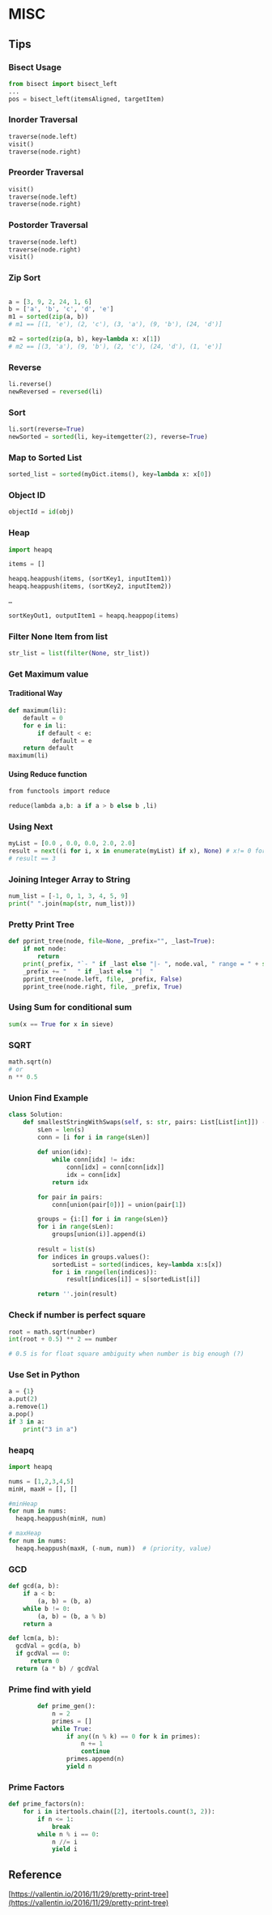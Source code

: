 # MISC

## Tips

### Bisect Usage

```python
from bisect import bisect_left
...
pos = bisect_left(itemsAligned, targetItem)
```

### Inorder Traversal

```python
traverse(node.left)
visit()
traverse(node.right)
```

### Preorder Traversal

```python
visit()
traverse(node.left)
traverse(node.right)
```

### Postorder Traversal

```python
traverse(node.left)
traverse(node.right)
visit()
```

### Zip Sort

```python

a = [3, 9, 2, 24, 1, 6]
b = ['a', 'b', 'c', 'd', 'e']
m1 = sorted(zip(a, b))
# m1 == [(1, 'e'), (2, 'c'), (3, 'a'), (9, 'b'), (24, 'd')]

m2 = sorted(zip(a, b), key=lambda x: x[1])
# m2 == [(3, 'a'), (9, 'b'), (2, 'c'), (24, 'd'), (1, 'e')]
```

### Reverse

```python
li.reverse()
newReversed = reversed(li)
```

### Sort

```python
li.sort(reverse=True)
newSorted = sorted(li, key=itemgetter(2), reverse=True)
```

### Map to Sorted List

```python
sorted_list = sorted(myDict.items(), key=lambda x: x[0])
```

### Object ID

```python
objectId = id(obj)
```

### Heap

```python
import heapq

items = []

heapq.heappush(items, (sortKey1, inputItem1))
heapq.heappush(items, (sortKey2, inputItem2))

…

sortKeyOut1, outputItem1 = heapq.heappop(items)
```

### Filter None Item from list

```python
str_list = list(filter(None, str_list))
```

### Get Maximum value

#### Traditional Way

```python
def maximum(li):
    default = 0
    for e in li:
        if default < e:
            default = e
    return default
maximum(li)
```

#### Using Reduce function

```php
from functools import reduce

reduce(lambda a,b: a if a > b else b ,li)
```

### Using Next

```python
myList = [0.0 , 0.0, 0.0, 2.0, 2.0]
result = next((i for i, x in enumerate(myList) if x), None) # x!= 0 for strict match
# result == 3
```

### Joining Integer Array to String

```python
num_list = [-1, 0, 1, 3, 4, 5, 9]
print(" ".join(map(str, num_list)))
```

### Pretty Print Tree

```python
def pprint_tree(node, file=None, _prefix="", _last=True):
    if not node:
        return
    print(_prefix, "`- " if _last else "|- ", node.val, " range = " + str(node.rg), sep="", file=file)
    _prefix += "   " if _last else "|  "
    pprint_tree(node.left, file, _prefix, False)   
    pprint_tree(node.right, file, _prefix, True)  
```

### Using Sum for conditional sum

```python
sum(x == True for x in sieve)
```

### SQRT

```python
math.sqrt(n)
# or
n ** 0.5
```

### Union Find Example

```python
class Solution:
    def smallestStringWithSwaps(self, s: str, pairs: List[List[int]]) -> str:
        sLen = len(s)
        conn = [i for i in range(sLen)]
        
        def union(idx):
            while conn[idx] != idx:
                conn[idx] = conn[conn[idx]]
                idx = conn[idx]
            return idx

        for pair in pairs:
            conn[union(pair[0])] = union(pair[1])

        groups = {i:[] for i in range(sLen)}
        for i in range(sLen):
            groups[union(i)].append(i)
        
        result = list(s)
        for indices in groups.values():
            sortedList = sorted(indices, key=lambda x:s[x])
            for i in range(len(indices)):
                result[indices[i]] = s[sortedList[i]]

        return ''.join(result)
```

### Check if number is perfect square

```python
root = math.sqrt(number)
int(root + 0.5) ** 2 == number

# 0.5 is for float square ambiguity when number is big enough (?)
```

### Use Set in Python

```python
a = {1}
a.put(2)
a.remove(1)
a.pop()
if 3 in a:
    print("3 in a")
```

### heapq

```python
import heapq

nums = [1,2,3,4,5]
minH, maxH = [], []

#minHeap
for num in nums:
  heapq.heappush(minH, num)

# maxHeap
for num in nums:
  heapq.heappush(maxH, (-num, num))  # (priority, value)
```

### GCD

```python
def gcd(a, b):
    if a < b:
        (a, b) = (b, a)
    while b != 0:
        (a, b) = (b, a % b)
    return a

def lcm(a, b):
  gcdVal = gcd(a, b)
  if gcdVal == 0:
      return 0
  return (a * b) / gcdVal
```

### Prime find with yield

```python
        def prime_gen():
            n = 2
            primes = []
            while True:
                if any((n % k) == 0 for k in primes):
                    n += 1
                    continue
                primes.append(n)
                yield n
```

### Prime Factors

```python
def prime_factors(n):
    for i in itertools.chain([2], itertools.count(3, 2)):
        if n <= 1:
            break
        while n % i == 0:
            n //= i
            yield i
```

## Reference

[https://vallentin.io/2016/11/29/pretty-print-tree](https://vallentin.io/2016/11/29/pretty-print-tree)

        


